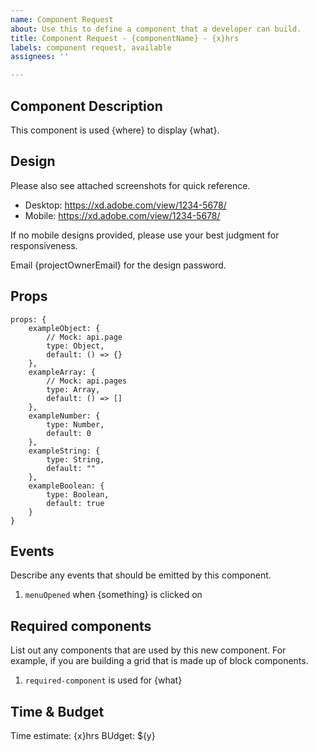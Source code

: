 ```yaml
---
name: Component Request
about: Use this to define a component that a developer can build.
title: Component Request - {componentName} - {x}hrs
labels: component request, available
assignees: ''

---
```


## Component Description

This component is used {where} to display {what}.

## Design

Please also see attached screenshots for quick reference.

- Desktop: https://xd.adobe.com/view/1234-5678/
- Mobile: https://xd.adobe.com/view/1234-5678/

If no mobile designs provided, please use your best judgment for responsiveness.

Email {projectOwnerEmail} for the design password.

## Props

```
props: {
    exampleObject: {
        // Mock: api.page
        type: Object,
        default: () => {}
    },
    exampleArray: {
        // Mock: api.pages
        type: Array,
        default: () => []
    },
    exampleNumber: {
        type: Number,
        default: 0
    },
    exampleString: {
        type: String,
        default: ""
    },
    exampleBoolean: {
        type: Boolean,
        default: true
    }
}
```

## Events

Describe any events that should be emitted by this component.

  1. `menuOpened` when {something} is clicked on

## Required components

List out any components that are used by this new component. For example, if you are building a grid that is made up of block components.

  1. `required-component` is used for {what}

## Time & Budget

Time estimate: {x}hrs
BUdget: ${y}
